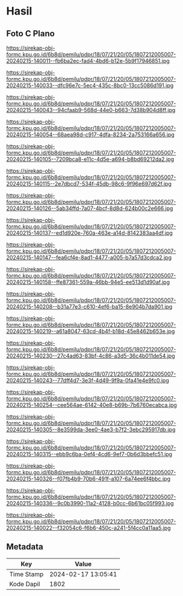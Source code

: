 # Hasil

## Foto C Plano

https://sirekap-obj-formc.kpu.go.id/6b8d/pemilu/pdpr/18/07/21/20/05/1807212005007-20240215-140011--fb6ba2ec-fad4-4bd6-b12e-5b9f17946851.jpg

https://sirekap-obj-formc.kpu.go.id/6b8d/pemilu/pdpr/18/07/21/20/05/1807212005007-20240215-140033--dfc96e7c-5ec4-435c-8bc0-13cc5086d191.jpg

https://sirekap-obj-formc.kpu.go.id/6b8d/pemilu/pdpr/18/07/21/20/05/1807212005007-20240215-140043--94cfaab9-568d-44e0-b663-7d38b904d8ff.jpg

https://sirekap-obj-formc.kpu.go.id/6b8d/pemilu/pdpr/18/07/21/20/05/1807212005007-20240215-140054--68aea98d-c917-4dfa-8234-2a753166a656.jpg

https://sirekap-obj-formc.kpu.go.id/6b8d/pemilu/pdpr/18/07/21/20/05/1807212005007-20240215-140105--7209bca8-e11c-4d5e-a694-b8bd69212da2.jpg

https://sirekap-obj-formc.kpu.go.id/6b8d/pemilu/pdpr/18/07/21/20/05/1807212005007-20240215-140115--2e7dbcd7-534f-45db-98c6-9f96e697d62f.jpg

https://sirekap-obj-formc.kpu.go.id/6b8d/pemilu/pdpr/18/07/21/20/05/1807212005007-20240215-140126--5ab34ffd-7a07-4bcf-8d8d-624b00c2e666.jpg

https://sirekap-obj-formc.kpu.go.id/6b8d/pemilu/pdpr/18/07/21/20/05/1807212005007-20240215-140137--ed1d920e-760a-463e-a14d-8142383aa4df.jpg

https://sirekap-obj-formc.kpu.go.id/6b8d/pemilu/pdpr/18/07/21/20/05/1807212005007-20240215-140147--fea6cf4e-8ad1-4477-a005-b7a57d3cdca2.jpg

https://sirekap-obj-formc.kpu.go.id/6b8d/pemilu/pdpr/18/07/21/20/05/1807212005007-20240215-140158--ffe87361-559a-46bb-94e5-ee513d1d90af.jpg

https://sirekap-obj-formc.kpu.go.id/6b8d/pemilu/pdpr/18/07/21/20/05/1807212005007-20240215-140208--b31a77e3-c610-4ef6-ba15-8e904b7da901.jpg

https://sirekap-obj-formc.kpu.go.id/6b8d/pemilu/pdpr/18/07/21/20/05/1807212005007-20240215-140219--a61a8047-63cd-4b4f-b18d-45e8462b653e.jpg

https://sirekap-obj-formc.kpu.go.id/6b8d/pemilu/pdpr/18/07/21/20/05/1807212005007-20240215-140230--27c4ad63-83bf-4c86-a3d5-36c4b011de54.jpg

https://sirekap-obj-formc.kpu.go.id/6b8d/pemilu/pdpr/18/07/21/20/05/1807212005007-20240215-140243--77dff4d7-3e3f-4d49-9f9a-0fa41e4e9fc0.jpg

https://sirekap-obj-formc.kpu.go.id/6b8d/pemilu/pdpr/18/07/21/20/05/1807212005007-20240215-140254--cee564ae-6142-40e8-b69b-7b6760ecabca.jpg

https://sirekap-obj-formc.kpu.go.id/6b8d/pemilu/pdpr/18/07/21/20/05/1807212005007-20240215-140305--8e3599da-3ee0-4ae3-b7f2-3ebc295917db.jpg

https://sirekap-obj-formc.kpu.go.id/6b8d/pemilu/pdpr/18/07/21/20/05/1807212005007-20240215-140315--ebb9c6ba-0ef4-4cd6-9ef7-0b6d3bbefc51.jpg

https://sirekap-obj-formc.kpu.go.id/6b8d/pemilu/pdpr/18/07/21/20/05/1807212005007-20240215-140326--f07fb4b9-70b6-491f-a107-6a74ee6f4bbc.jpg

https://sirekap-obj-formc.kpu.go.id/6b8d/pemilu/pdpr/18/07/21/20/05/1807212005007-20240215-140336--9c0b3990-11a2-4128-b0cc-6b61bc05f993.jpg

https://sirekap-obj-formc.kpu.go.id/6b8d/pemilu/pdpr/18/07/21/20/05/1807212005007-20240215-140022--f32054c6-f6b6-450c-a241-5f4cc0a11aa5.jpg


## Metadata

| Key        | Value               |
| ---------- | ------------------- |
| Time Stamp | 2024-02-17 13:05:41 |
| Kode Dapil | 1802                |



